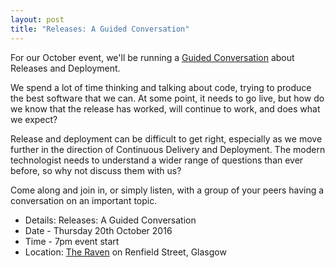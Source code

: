```yaml
---
layout: post
title: "Releases: A Guided Conversation"
---
```


For our October event, we'll be running a <a href="http://guidedconversations.org/">Guided Conversation</a> about Releases and Deployment.

We spend a lot of time thinking and talking about code, trying to produce the best software that we can. At some point, it needs to go live, but how do we know that the release has worked, will continue to work, and does what we expect? 

Release and deployment can be difficult to get right, especially as we move further in the direction of Continuous Delivery and Deployment. The modern technologist needs to understand a wider range of questions than ever before, so why not discuss them with us?

Come along and join in, or simply listen, with a group of your peers having a conversation on an important topic.

* Details: Releases: A Guided Conversation
* Date - Thursday 20th October 2016
* Time - 7pm event start
* Location: <a href="https://goo.gl/maps/vWn1J">The Raven</a> on Renfield Street, Glasgow 